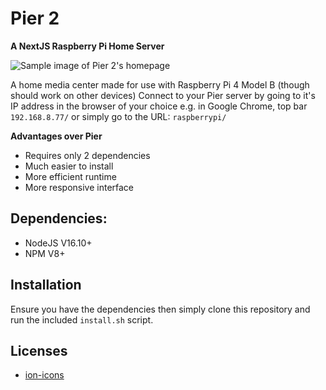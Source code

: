 # Pier 2
__A NextJS Raspberry Pi Home Server__

![Sample image of Pier 2's homepage](https://raw.githubusercontent.com/YeloPartyHat/Pier-2/main/docs/sample.png)

A home media center made for use with Raspberry Pi 4 Model B (though should work on other devices)
Connect to your Pier server by going to it's IP address in the browser of your choice e.g. in Google Chrome, top bar `192.168.8.77/` or simply go to the URL: `raspberrypi/`

__Advantages over Pier__
- Requires only 2 dependencies
- Much easier to install
- More efficient runtime
- More responsive interface

## Dependencies:
- NodeJS V16.10+
- NPM V8+

## Installation
Ensure you have the dependencies then simply clone this repository and run the included `install.sh` script.

## Licenses
- [ion-icons](https://raw.githubusercontent.com/YeloPartyHat/Pier-2/main/client/public/images/ion-icons/LICENSE)
